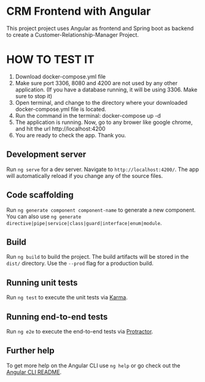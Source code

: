 # CRM Frontend with Angular 

This project project uses Angular as frontend and Spring boot as backend to create a Customer-Relationship-Manager Project.


# HOW TO TEST IT
1. Download docker-compose.yml file
2. Make sure port 3306, 8080 and 4200 are not used by any other application. (If you have a database running, it will be using 3306. Make
        sure to stop it)
3. Open terminal, and change to the directory where your downloaded docker-compose.yml file is located.
4. Run the command in the terminal: docker-compose up -d
5. The application is running. Now, go to any brower like google chrome, and hit the url http://localhost:4200
6. You are ready to check the app. Thank you.








## Development server

Run `ng serve` for a dev server. Navigate to `http://localhost:4200/`. The app will automatically reload if you change any of the source files.

## Code scaffolding

Run `ng generate component component-name` to generate a new component. You can also use `ng generate directive|pipe|service|class|guard|interface|enum|module`.

## Build

Run `ng build` to build the project. The build artifacts will be stored in the `dist/` directory. Use the `--prod` flag for a production build.

## Running unit tests

Run `ng test` to execute the unit tests via [Karma](https://karma-runner.github.io).

## Running end-to-end tests

Run `ng e2e` to execute the end-to-end tests via [Protractor](http://www.protractortest.org/).

## Further help

To get more help on the Angular CLI use `ng help` or go check out the [Angular CLI README](https://github.com/angular/angular-cli/blob/master/README.md).
